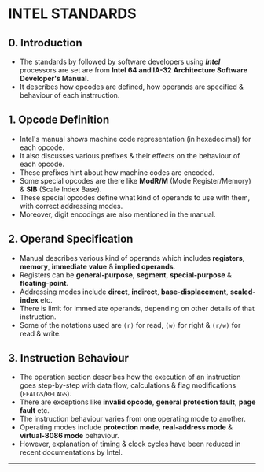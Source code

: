 # INTEL STANDARDS


## **0. Introduction**

- The standards by followed by software developers using ***Intel*** processors are set are from **Intel 64 and IA-32 Architecture Software Developer's Manual**.
- It describes how opcodes are defined, how operands are specified & behaviour of each instrruction.


## **1. Opcode Definition**

- Intel's manual shows machine code representation (in hexadecimal) for each opcode.
- It also discusses various prefixes & their effects on the behaviour of each opcode.
- These prefixes hint about how machine codes are encoded.
- Some special opcodes are there like **ModR/M** (Mode Register/Memory) & **SIB** (Scale Index Base).
- These special opcodes define what kind of operands to use with them, with correct addressing modes.
- Moreover, digit encodings are also mentioned in the manual.


## **2. Operand Specification**

- Manual describes various kind of operands which includes **registers**, **memory**, **immediate value** & **implied operands**.
- Registers can be **general-purpose**, **segment**, **special-purpose** & **floating-point**.
- Addressing modes include **direct**, **indirect**, **base-displacement**, **scaled-index** etc.
- There is limit for immediate operands, depending on other details of that instruction.
- Some of the notations used are `(r)` for read, `(w)` for right & `(r/w)` for read & write.


## **3. Instruction Behaviour**

- The operation section describes how the execution of an instruction goes step-by-step with data flow, calculations & flag modifications (`EFALGS`/`RFLAGS`).
- There are exceptions like **invalid opcode**, **general protection fault**, **page fault** etc.
- The instruction behaviour varies from one operating mode to another.
- Operating modes include **protection mode**, **real-address mode** & **virtual-8086 mode** behaviour.
- However, explanation of timing & clock cycles have been reduced in recent documentations by Intel.

---